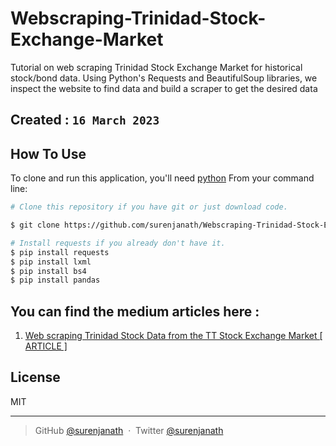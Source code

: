 # Webscraping-Trinidad-Stock-Exchange-Market
Tutorial on web scraping Trinidad Stock Exchange Market for historical stock/bond data. Using Python's Requests and BeautifulSoup libraries, we inspect the website to find data and build a scraper to get the desired data

## Created :   `16 March 2023`

## How To Use

To clone and run this application, you'll need [python](https://www.python.org/) 
From your command line:

```bash
# Clone this repository if you have git or just download code.

$ git clone https://github.com/surenjanath/Webscraping-Trinidad-Stock-Exchange-Market.git

# Install requests if you already don't have it.
$ pip install requests
$ pip install lxml
$ pip install bs4
$ pip install pandas
```

## You can find the medium articles here : 
1. [ Web scraping Trinidad Stock Data from the TT Stock Exchange Market [ ARTICLE ]](https://surenjanath.medium.com/web-scraping-trinidad-stock-data-from-the-tt-stock-exchange-market-37fef0a84b63)


## License

MIT

---

> GitHub [@surenjanath](https://github.com/surenjanath) &nbsp;&middot;&nbsp;
> Twitter [@surenjanath](https://twitter.com/surenjanath)
